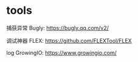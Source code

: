 # tools

捕获异常 Bugly: https://bugly.qq.com/v2/

调试神器 FLEX: https://github.com/FLEXTool/FLEX

log GrowingIO: https://www.growingio.com/
